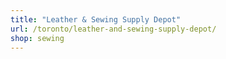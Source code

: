 ```yaml
---
title: "Leather & Sewing Supply Depot"
url: /toronto/leather-and-sewing-supply-depot/
shop: sewing
---
```

